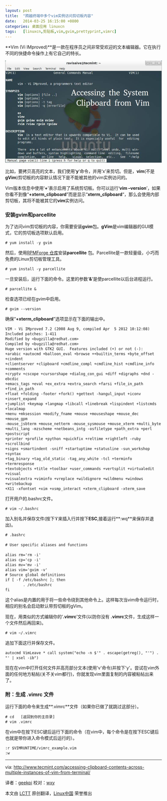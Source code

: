 ```yaml
---
layout: post
title:	"跨越终端中多个vim实例访问剪切板内容"
date:	2014-03-25 16:15:00 +0800 
categories:	桌面应用 linuxcn 
tags:	[linuxcn,剪贴板,vim,gvim,prettyprint,vimrc]
---
```



**Vim (Vi IMproved)**是一款在程序员之间非常受欢迎的文本编辑器。它在执行不同的快捷命令操作上有它自己的特长。


![从Vim访问剪切板](/Asserts/Images/album/201403/25/161531p3re526k6ljn7u2e.jpeg)


比如，要拷贝高亮的文本，我们使用‘**y**’命令，并用‘x’来剪切。但是，**vim**(不是**gVim**)剪切板的内容默认情况下是不能被其他的vim实例访问的。


Vim版本信息中使用‘**+**’表示启用了系统剪切板。你可以运行‘**vim ­­–version**’，如果你看不到像“**+xterm\_clipboard**”而是显示“­**xterm\_clipboard**“，那么会使用内部剪切板，其将不能被其它的**vim**实例访问。


### 安装gvim和parcellite


为了访问vim剪切板的内容，你需要安装**gvim**包。**gVim**是vim编辑器的GUI模式，它的剪切板选项默认启用。



```
# yum install -y gvim

```

然后，使用[RPMForge 仓库](http://www.tecmint.com/install-and-enable-rpmforge-repository-in-rhel-centos-6-5-4/)安装**parcellite** 包。Parcellite是一款轻量级，小巧而免费的Linux剪切板管理工具。



```
# yum install -y parcellite

```

一旦安装后，运行下面的命令。这里的参数‘**&**’是使parcellite以后台进程运行。



```
# parcellite &

```

检查选项已经在gvim中启用。



```
# gvim --version

```

确保“**+xterm\_clipboard**”选项显示在下面的输出中。



```
VIM - Vi IMproved 7.2 (2008 Aug 9, compiled Apr  5 2012 10:12:08)
Included patches: 1-411
Modified by <bugzilla@redhat.com>
Compiled by <bugzilla@redhat.com>
Huge version with GTK2 GUI.  Features included (+) or not (-):
+arabic +autocmd +balloon_eval +browse ++builtin_terms +byte_offset +cindent 
+clientserver +clipboard +cmdline_compl +cmdline_hist +cmdline_info +comments 
+cryptv +cscope +cursorshape +dialog_con_gui +diff +digraphs +dnd -ebcdic 
+emacs_tags +eval +ex_extra +extra_search +farsi +file_in_path +find_in_path 
+float +folding -footer +fork() +gettext -hangul_input +iconv +insert_expand 
+jumplist +keymap +langmap +libcall +linebreak +lispindent +listcmds +localmap 
+menu +mksession +modify_fname +mouse +mouseshape +mouse_dec +mouse_gpm 
-mouse_jsbterm +mouse_netterm -mouse_sysmouse +mouse_xterm +multi_byte 
+multi_lang -mzscheme +netbeans_intg -osfiletype +path_extra +perl +postscript 
+printer +profile +python +quickfix +reltime +rightleft -ruby +scrollbind 
+signs +smartindent -sniff +startuptime +statusline -sun_workshop +syntax 
+tag_binary +tag_old_static -tag_any_white -tcl +terminfo +termresponse 
+textobjects +title +toolbar +user_commands +vertsplit +virtualedit +visual 
+visualextra +viminfo +vreplace +wildignore +wildmenu +windows +writebackup 
+X11 -xfontset +xim +xsmp_interact +xterm_clipboard -xterm_save

```

打开用户的.bashrc文件。



```
# vim ~/.bashrc

```

加入别名并保存文件(按下‘**i**’来插入行并按下**ESC**,接着运行**:wq**来保存并退出)。



```
# .bashrc

# User specific aliases and functions

alias rm='rm -i'
alias cp='cp -i'
alias mv='mv -i'
alias vim='gvim -v'
# Source global definitions
if [ -f /etc/bashrc ]; then
        . /etc/bashrc
fi

```

这个alias是内置的用于将一些命令绕到其他命令上。这样每次当vim命令运行时，相应的别名会启动默认带剪切板的gVim。


现在，用类似的方式编辑你的‘**.vimrc**’文件(以防你没有 **.vimrc**文件，生成这样一个文件然后再回来)。



```
# vim ~/.vimrc

```

追加下面这行并保存文件。



```
autocmd VimLeave * call system("echo -n $'" . escape(getreg(), "'") . "' | xsel -ib")

```

现在在vim中打开任何文件并高亮部分文本(使用'v'命令)并按下'y'。尝试在vim外面的任何地方粘帖(关不关vim都行)，你就发现vim里面复制的内容被粘帖出来了。


### 附：生成 .vimrc 文件


运行下面的命令来生成**.vimrc**文件（如果你已做了就跳过这部分）。



```
# cd   [返回到你的主目录]       
# vim .vimrc

```

在vim中在按下ESC键后运行下面的命令（在vim中，每个命令是在按下ESC键后也就是带你进入命令模式后运行的）。



```
:r $VIMRUNTIME/vimrc_example.vim 
:w

```



---


via: <http://www.tecmint.com/accessing-clipboard-contents-across-multiple-instances-of-vim-from-terminal/>


译者：[geekpi](https://github.com/geekpi) 校对：[wxy](https://github.com/wxy)


本文由 [LCTT](https://github.com/LCTT/TranslateProject) 原创翻译，[Linux中国](http://linux.cn/) 荣誉推出
